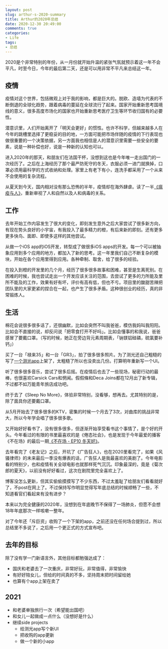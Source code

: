```yaml
---
layout: post
slug: arthur-s-2020-summary
title: Arthur的2020年总结
date: 2020-12-30 20:49:00
comments: true
categories:
- Life
tags:
- 总结
---
```


2020是个非常特别的年份，从一月份就开始升温的紧张气氛就预示着这一年不会平凡，时至今日，今年的最后第二天，还是可以用非常不平凡来总结这一年。

## 疫情

疫情对这个世界，包括微观上对于我的影响，都是巨大的。脱欧、造墙为代表的不断倒退的全球化趋势，跟着病毒的蔓延在全球流行了起来。国家开始重新思考国境线的意义，很多高度市场化的国家也开始重新思考医疗卫生等环节收归国有的必要性。

潜意识里，人们开始离开了「明天会更好」的惯性。也许不科学，但越来越多人在今年的跳槽里选择了更稳妥的目的地，一方面可能把市场伴随的疫情的下行表现也做很重要的一个决策依据，另一方面我也相信是人的潜意识里需要一些安全的要素，说是一种补偿也好，说是一种新的认知也可以。

进入2020年的那天，和朋友们在法国干杯，没想到这也是今年唯一走出国门的一次经历了。之后在上海经历了那个最严防死守的冬天，衣服必须一进门就换掉，口罩必须用最科学的方式收纳和处理。家里上有老下有小，连洗手都采用了一个从来不会使用的复杂流程。

从夏天到今天，国内相对没有那么恐怖的半年，疫情却在海外肆虐。读了一半[《瘟疫与人》](https://book.douban.com/subject/27116331/)，重新审视了人和自然以及人和病毒的关系。

## 工作

去年开始工作内容发生了很大的变化，即刻发生意外之后大家尝试了很多新方向，有现在势头良好的小宇宙，有我投入了最多精力的橙，有后来新的即刻。还有更多更多快鸟、面即、即使多这样的其他尝试。

从做一个iOS app的iOS开发，转型成了做很多iOS apps的开发。每一个可以被抽象应用到多个应用的地方，都加入了新的思考。这一年里我们自己不断复杂的模块，开始在各个应用里得到应用。各种牵制、取舍，给了很多的经验。

在投入到橙的开发里的几个月，经历了很多很多故事和困难，甚至是生离死别。在困难的时候，我也尝试走出一个开发应该关注的范围，去尝试了更多的力所能及里所不能及的工作，效果有好有坏，评价有高有低，但也不亏。项目里的酸甜苦辣把团队里的大家更紧的捏合在一起，也产生了很多矛盾。这种很创业的经历，真的非常锻炼人。

## 生活

棉花会说很多很多话了，还很幽默，比如会突然不叫我爸爸，模仿我妈叫我阳阳。比如会不直接的说，却反问说「把零食打开不好吗」。比如会懂事的和我说，爸爸感冒了要戴口罩。（写的时候，她正在旁边背元素周期表，「钠镁铝硅磷，硫氯要补钙」）

买了一台「禄来35」和一台「GR3」，拍了很多很多照片。为了测光还自己粗糙的写了[一个测光app](https://apps.apple.com/app/id1522046585)上架了，太粗糙了所以也没卖出几份。打算明年重新写一个UI。

听了很多很多音乐，尝试了很多后摇。在疫情后也去了一些现场，秘密行动的最棒，也很喜欢Carsick Cars和惘闻。假假條和Deca Joins都在12月出了新专辑，不过都不如万能青年旅店成功吧。

终于去了《Sleep No More》，体验非常特别，没看够，想再去。尤其特别的是，除了面具你还要戴口罩。

从5月开始去了很多很多的KTV，密集的时候一个月去了3次，对曲库的挑战非常大，所以今年学会唱了很多很多歌。

又开始好好看书了，没有很多很多，但逐渐开始享受看书这个事情了，是个好的开头。今年看过的有限的书里最喜欢的是《倦态社会》，也是发现于今年最爱的播客《不在场》的最后一期[《不在场 - EP10 冬天好》](https://www.xiaoyuzhoufm.com/episode/5f7468ff83c34e85dd1e1667?s=eyJ1IjogIjVlNDI3N2QyMzQxOWY0MDhiMzE2MjE4NyJ9)。

去年看完了《老友记》之后，开坑了《广告狂人》，也在2020里看完了，如果《风骚律师》的未来最后一季没有爆表的话，广告狂人是我最喜欢的美剧了。今年电影看的特别少，也和疫情有关全球电影也就那样死气沉沉。印象最深的，竟是《菊次郎的夏天》，以前没有好好看过，这次在剧院里完全喜欢上了。

博客没怎么更新，但其实偷偷摸摸写了不少东西，不过太羞耻了给朋友们看看就好了，不post在网上了。不过保持写作明显觉得写年底总结的时候顺畅了一些，不知道看官们看起来有没有进步？

本来以为完全健康的2020年，没想到在年底晚节不保得了一场肺炎，但愿不会想18年年底那次一样咳嗽一整年。

对了今年还「斥巨资」收购了一个下架的app，之前还没在任何场合提到过，所以总结里不多说了，之后用一个更正式的方式宣布吧。

## 去年的目标

除了没有学一门新语言外，其他目标都勉强达成了：
- 国庆和老婆去了一次重庆，非常好玩，非常值得，非常愉快
- 有好好陪女儿，但给的时间真的不多，坚持周末把时间留给她
- 也算有个app上架在卖了

## 2021

- 和老婆单独旅行一次（希望能出国吧）
- 和女儿一起做成一点什么（没想好是什么）
- 继续side projects
	- 给测光app写个新UI
	- 把收购的app更新
	- 做一个新的小app